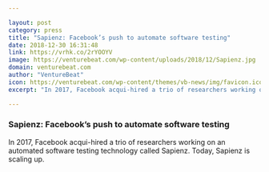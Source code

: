 ```yaml
---

layout: post
category: press
title: "Sapienz: Facebook’s push to automate software testing"
date: 2018-12-30 16:31:48
link: https://vrhk.co/2rYOOYV
image: https://venturebeat.com/wp-content/uploads/2018/12/Sapienz.jpg
domain: venturebeat.com
author: "VentureBeat"
icon: https://venturebeat.com/wp-content/themes/vb-news/img/favicon.ico
excerpt: "In 2017, Facebook acqui-hired a trio of researchers working on an automated software testing technology called Sapienz. Today, Sapienz is scaling up."

---
```


### Sapienz: Facebook’s push to automate software testing

In 2017, Facebook acqui-hired a trio of researchers working on an automated software testing technology called Sapienz. Today, Sapienz is scaling up.